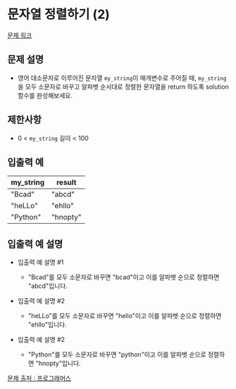 # 문자열 정렬하기 (2)

[문제 링크](https://school.programmers.co.kr/learn/courses/30/lessons/120911)

## 문제 설명

- 영어 대소문자로 이루어진 문자열 `my_string`이 매개변수로 주어질 때, `my_string`을 모두 소문자로 바꾸고 알파벳 순서대로 정렬한 문자열을 return 하도록 solution 함수를 완성해보세요.

## 제한사항

- 0 < `my_string` 길이 < 100

## 입출력 예

| my_string | result   |
| --------- | -------- |
| "Bcad"    | "abcd"   |
| "heLLo"   | "ehllo"  |
| "Python"  | "hnopty" |

## 입출력 예 설명

- 입출력 예 설명 #1

  - "Bcad"를 모두 소문자로 바꾸면 "bcad"이고 이를 알파벳 순으로 정렬하면 "abcd"입니다.

- 입출력 예 설명 #2

  - "heLLo"를 모두 소문자로 바꾸면 "hello"이고 이를 알파벳 순으로 정렬하면 "ehllo"입니다.

- 입출력 예 설명 #2
  - "Python"를 모두 소문자로 바꾸면 "python"이고 이를 알파벳 순으로 정렬하면 "hnopty"입니다.

[문제 출처 : 프로그래머스](https://school.programmers.co.kr/learn/challenges?order=acceptance_desc&levels=0)
